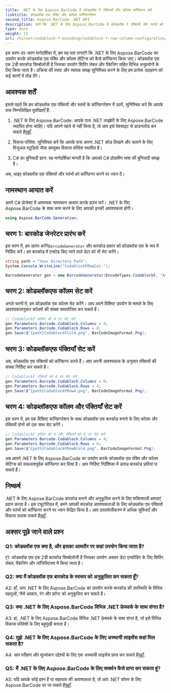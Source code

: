 ```yaml
---
title: .NET के लिए Aspose.BarCode में कोडब्लॉक F पंक्तियाँ और कॉलम कॉन्फ़िगर करें
linktitle: कोडब्लॉक एफ पंक्ति और कॉलम कॉन्फ़िगरेशन
second_title: Aspose.BarCode .NET API
description: जानें कि .NET के लिए Aspose.BarCode में कोडब्लॉक F पंक्तियों और स्तंभों को कैसे कॉन्फ़िगर करें। विभिन्न अनुप्रयोगों के लिए अनुकूलित 2डी बारकोड बनाएं।
type: docs
weight: 11
url: /hi/net/codablock-f-encoding/codablock-f-row-column-configuration/
---
```

इस चरण-दर-चरण मार्गदर्शिका में, हम यह पता लगाएंगे कि .NET के लिए Aspose.BarCode का उपयोग करके कोडब्लॉक एफ पंक्ति और कॉलम सेटिंग्स को कैसे कॉन्फ़िगर किया जाए। कोडब्लॉक एफ एक 2डी बारकोड सिम्बोलॉजी है जिसका उपयोग शिपिंग लेबल और पैकेजिंग सहित विभिन्न अनुप्रयोगों के लिए किया जाता है। प्रक्रिया की स्पष्ट और व्यापक समझ सुनिश्चित करने के लिए हम प्रत्येक उदाहरण को कई चरणों में तोड़ देंगे।

## आवश्यक शर्तें

इससे पहले कि हम कोडब्लॉक एफ पंक्तियों और स्तंभों के कॉन्फ़िगरेशन में उतरें, सुनिश्चित करें कि आपके पास निम्नलिखित पूर्वापेक्षाएँ हैं:

1.  .NET के लिए Aspose.BarCode: आपके पास .NET लाइब्रेरी के लिए Aspose.BarCode स्थापित होना चाहिए। यदि आपने पहले से नहीं किया है, तो आप इसे वेबसाइट से डाउनलोड कर सकते हैं[यहाँ](https://releases.aspose.com/barcode/net/).

2. विकास परिवेश: सुनिश्चित करें कि आपके पास अपना .NET कोड लिखने और चलाने के लिए विजुअल स्टूडियो जैसा उपयुक्त विकास परिवेश स्थापित है।

3. C# का बुनियादी ज्ञान: यह मार्गदर्शिका मानती है कि आपको C# प्रोग्रामिंग भाषा की बुनियादी समझ है।

अब, आइए कोडब्लॉक एफ पंक्तियों और स्तंभों को कॉन्फ़िगर करने पर ध्यान दें।

## नामस्थान आयात करें

अपने C# प्रोजेक्ट में आवश्यक नामस्थान आयात करके प्रारंभ करें। .NET के लिए Aspose.BarCode के साथ काम करने के लिए आपको इनकी आवश्यकता होगी।

```csharp
using Aspose.BarCode.Generation;
```

## चरण 1: बारकोड जेनरेटर प्रारंभ करें

 इस चरण में, हम आरंभ करेंगे`BarcodeGenerator` और बारकोड प्रकार को कोडब्लॉक एफ के रूप में निर्दिष्ट करें। हम बारकोड में एन्कोड किए जाने वाले डेटा को भी सेट करेंगे।

```csharp
string path = "Your Directory Path";
System.Console.WriteLine("CodablockFRowCol:");

BarcodeGenerator gen = new BarcodeGenerator(EncodeTypes.CodablockF, "Aspose.Barcode");
```

## चरण 2: कोडब्लॉकएफ कॉलम सेट करें

अगले चरणों में, हम कोडब्लॉक एफ कॉलम सेट करेंगे। आप अपने विशिष्ट उपयोग के मामले के लिए आवश्यकतानुसार कॉलमों की संख्या समायोजित कर सकते हैं।

```csharp
// CodablockF कॉलम को 4 पर सेट करें
gen.Parameters.Barcode.Codablock.Columns = 4;
gen.Parameters.Barcode.Codablock.Rows = 0;
gen.Save($"{path}CodablockFCol4.png", BarCodeImageFormat.Png);
```

## चरण 3: कोडब्लॉकएफ पंक्तियाँ सेट करें

अब, कोडब्लॉक एफ पंक्तियों को कॉन्फ़िगर करते हैं। आप अपनी आवश्यकता के अनुसार पंक्तियों की संख्या निर्दिष्ट कर सकते हैं।

```csharp
// CodablockF पंक्तियों को 4 पर सेट करें
gen.Parameters.Barcode.Codablock.Columns = 0;
gen.Parameters.Barcode.Codablock.Rows = 4;
gen.Save($"{path}CodablockFRow4.png", BarCodeImageFormat.Png);
```

## चरण 4: कोडब्लॉकएफ कॉलम और पंक्तियाँ सेट करें

इस चरण में, हम एक विशिष्ट कॉन्फ़िगरेशन के साथ कोडब्लॉक एफ बारकोड बनाने के लिए कॉलम और पंक्तियों दोनों को एक साथ सेट करेंगे।

```csharp
// CodablockF कॉलम को 4 और पंक्तियों को 6 पर सेट करें
gen.Parameters.Barcode.Codablock.Columns = 4;
gen.Parameters.Barcode.Codablock.Rows = 6;
gen.Save($"{path}CodablockFRow6Col4.png", BarCodeImageFormat.Png);
```

अब आपने .NET के लिए Aspose.BarCode का उपयोग करके कोडब्लॉक एफ पंक्ति और कॉलम सेटिंग्स को सफलतापूर्वक कॉन्फ़िगर कर लिया है। आप निर्दिष्ट निर्देशिका में उत्पन्न बारकोड छवियां पा सकते हैं।

## निष्कर्ष

 .NET के लिए Aspose.BarCode बारकोड बनाने और अनुकूलित करने के लिए शक्तिशाली क्षमताएं प्रदान करता है। इस ट्यूटोरियल में, हमने आपकी बारकोड आवश्यकताओं के लिए कोडब्लॉक एफ पंक्तियों और स्तंभों को कॉन्फ़िगर करने पर ध्यान केंद्रित किया है। आप दस्तावेज़ीकरण में अधिक सुविधाएँ और विकल्प तलाश सकते हैं[यहाँ](https://reference.aspose.com/barcode/net/).

## अक्सर पूछे जाने वाले प्रश्न

### Q1: कोडब्लॉक एफ क्या है, और इसका आमतौर पर कहां उपयोग किया जाता है?

ए1: कोडब्लॉक एफ एक 2डी बारकोड सिम्बोलॉजी है जिसका उपयोग अक्सर डेटा एन्कोडिंग के लिए शिपिंग लेबल, पैकेजिंग और लॉजिस्टिक्स में किया जाता है।

### Q2: क्या मैं कोडब्लॉक एफ बारकोड के स्वरूप को अनुकूलित कर सकता हूँ?

A2: हाँ, आप .NET के लिए Aspose.BarCode का उपयोग करके बारकोड की उपस्थिति के विभिन्न पहलुओं, जैसे आकार, रंग और फ़ॉन्ट को अनुकूलित कर सकते हैं।

### Q3: क्या .NET के लिए Aspose.BarCode विभिन्न .NET फ्रेमवर्क के साथ संगत है?

A3: हां, .NET के लिए Aspose.BarCode विभिन्न .NET फ्रेमवर्क के साथ संगत है, जो इसे विभिन्न विकास परिवेशों के लिए बहुमुखी बनाता है।

### Q4: मुझे .NET के लिए Aspose.BarCode के लिए अस्थायी लाइसेंस कहां मिल सकता है?

 A4: आप परीक्षण और मूल्यांकन उद्देश्यों के लिए एक अस्थायी लाइसेंस प्राप्त कर सकते हैं[यहाँ](https://purchase.aspose.com/temporary-license/).

### Q5: मैं .NET के लिए Aspose.BarCode के लिए समर्थन कैसे प्राप्त कर सकता हूं?

 A5: यदि आपके कोई प्रश्न हैं या सहायता की आवश्यकता है, तो आप .NET फोरम के लिए Aspose.BarCode पर जा सकते हैं[यहाँ](https://forum.aspose.com/c/barcode/13).